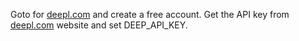 Goto for [deepl.com](deepl.com) and create a free account. 
Get the API key from [deepl.com](deepl.com) website and set DEEP_API_KEY.
